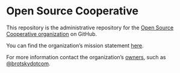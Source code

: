 # Open Source Cooperative

This repository is the administrative repository for the [Open Source Cooperative organization](github.com/open-source-cooperative) on GitHub.

You can find the organization’s mission statement [here](.profile/README.md).

For more information contact the organization’s [owners](https://github.com/orgs/open-source-cooperative/people?query=role%3Aowner), such as [@brotskydotcom](https://github.com/brotskydotcom).
